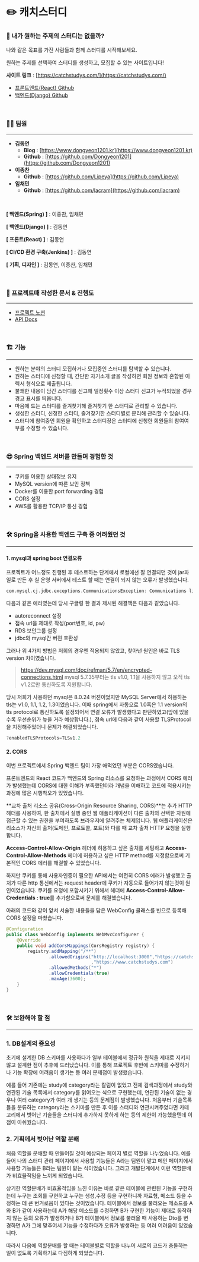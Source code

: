 # ✏️ 캐치스터디

### 🤔 **내가 원하는 주제의 스터디는 없을까?**

나와 같은 목표를 가진 사람들과 함께 스터디를 시작해보세요.

원하는 주제를 선택하여 스터디를 생성하고, 모집할 수 있는 사이트입니다!

**사이트 링크** : [https://catchstudys.com/](https://catchstudys.com/)

- [프론트엔드(React) Github](https://github.com/studysiteproject/Frontend)
- [백엔드(Django) Github](https://github.com/studysiteproject/DjangoAPI)


<br/>

### 🧑‍💻 팀원

---

- **김동연**
    - **Blog** : [https://www.dongyeon1201.kr](https://www.dongyeon1201.kr)
    - **Github** : [https://github.com/Dongyeon1201](https://github.com/Dongyeon1201)
- **이종찬**
    - **Github** : [https://github.com/Lipeya](https://github.com/Lipeya)
- **임채민**
    - **Github** : [https://github.com/lacram](https://github.com/lacram)

<br/>

**[ 백엔드(Spring) ]** : 이종찬, 임채민

**[ 백엔드(Django) ]** : 김동연

**[ 프론트(React) ]** : 김동연

**[ CI/CD 환경 구축(Jenkins) ]** : 김동연

**[ 기획, 디자인 ]** : 김동연, 이종찬, 임채민

<br/>

### 📝 프로젝트때 작성한 문서 & 진행도

---

- [프로젝트 노션 ](https://www.notion.so/91c98ac183cf43c1b6fe010fa40ff50d)
- [API Docs](https://www.notion.so/API-DOCS-e4d7c6948b99490e9af130151d62e750)

<br/>

### 🏗️ 기능

---

- 원하는 분야의 스터디 모집하거나 모집중인 스터디를 탐색할 수 있습니다.
- 원하는 스터디에 신청할 때, 간단한 자기소개 글을 작성하면 회원 정보와 혼합된 이력서 형식으로 제출됩니다.
- 불쾌한 내용이 담긴 스터디를 신고해 일정횟수 이상 스터디 신고가 누적되었을 경우 경고 표시를 띄웁니다.
- 마음에 드는 스터디를 즐겨찾기해 즐겨찾기 한 스터디로 관리할 수 있습니다.
- 생성한 스터디, 신청한 스터디, 즐겨찾기한 스터디별로 분리해 관리할 수 있습니다.
- 스터디에 참여중인 회원을 확인하고 스터디장은 스터디에 신청한 회원들의 참여여부를 수정할 수 있습니다.

<br/>



### 😎 Spring 백엔드 서버를 만들며 경험한 것

---

- 쿠키를 이용한 상태정보 유지
- MySQL version에 따른 보안 정책
- Docker를 이용한 port forwarding 경험
- CORS 설정
- AWS를 활용한 TCP/IP 통신 경험

<br/>  

### 🛠️ Spring을 사용한 백엔드 구축 중 어려웠던 것

------

<h4>1. mysql과 spring boot 연결오류 </h4>

프로젝트가 어느정도 진행된 후 테스트하는 단계에서 로컬에선 잘 연결되던 것이 jar파일로 만든 후 실 운영 서버에서 테스트 할 때는 연결이 되지 않는 오류가 발생했습니다.

```cpp
com.mysql.cj.jdbc.exceptions.CommunicationsException: Communications link failure
```

다음과 같은 에러였는데 당시 구글링 한 결과 제시된 해결책은 다음과 같았습니다.

- autoreconnect 설정
- 접속 url을 제대로 작성(port번호, id, pw)
- RDS 보안그룹 설정
- jdbc와 mysql간 버젼 호환성

그러나 위 4가지 방법은 저희의 경우엔 적용되지 않았고, 찾아낸 원인은 바로 TLS version 차이였습니다.

> https://dev.mysql.com/doc/refman/5.7/en/encrypted-connections.html mysql 5.7.35부터는 tls v1.0, 1.1을 사용하지 않고 오직 tls v1.2로만 통신하도록 지원합니다.

당시 저희가 사용하던 mysql은 8.0.24 버젼이었지만 MySQL Server에서 허용하는 tls는 v1.0, 1.1, 1.2, 1.3이었습니다. 이때 spring에서 자동으로 1.0혹은 1.1 version의 tls protocol로 통신하도록 설정되어서 연결 오류가 발생했다고 판단하였고(앞에 있을 수록 우선순위가 높을 거라 예상합니다.), 접속 url에 다음과 같이 사용할 TLSProtocol을 지정해주었더니 문제가 해결되었습니다.

```cpp
?enabledTLSProtocols=TLSv1.2
```



<h4> 2. CORS </h4>

이번 프로젝트에서 Spring 백엔드 팀이 가장 애먹었던 부분은 CORS였습니다.

프론트엔드의 React 코드가 백엔드의 Spring 리소스를 요청하는 과정에서 CORS 에러가 발생했는데 CORS에 대한 이해가 부족했던터라 개념을 이해하고 코드에 적용시키는 과정에 많은 시행착오가 있었습니다.

**교차 출처 리소스 공유(Cross-Origin Resource Sharing, CORS)**는 추가 HTTP 헤더를 사용하여, 한 출처에서 실행 중인 웹 애플리케이션이 다른 출처의 선택한 자원에 접근할 수 있는 권한을 부여하도록 브라우저에 알려주는 체제입니다. 웹 애플리케이션은 리소스가 자신의 출처(도메인, 프로토콜, 포트)와 다를 때 교차 출처 HTTP 요청을 실행합니다.

**Access-Control-Allow-Origin** 헤더에 허용하고 싶은 출처를 세팅하고 **Access-Control-Allow-Methods** 헤더에 허용하고 싶은 HTTP method를 지정함으로써 기본적인 CORS 에러를 해결할 수 있었습니다. 

하지만 쿠키를 통해 사용자인증이 필요한 API에서는 여전히 CORS 에러가 발생했고 출처가 다른 http 통신에서는 request header에 쿠키가 자동으로 들어가지 않는것이 원인이었습니다. 쿠키를 요청에 포함시키기 위해서 헤더에 **Access-Control-Allow-Credentials : true**를 추가함으로써 문제를 해결했습니다.

아래의 코드와 같이 앞서 서술한 내용들을 담은 WebConfig 클래스를 빈으로 등록해 CORS 설정을 마쳤습니다.

```java
@Configuration
public class WebConfig implements WebMvcConfigurer {
    @Override
    public void addCorsMappings(CorsRegistry registry) {
        registry.addMapping("/**")
                .allowedOrigins("http://localhost:3000","https://catchstudys.com"
                                ,"https://www.catchstudys.com")
                .allowedMethods("*")
                .allowCredentials(true)
                .maxAge(3600);
    }
}
```

<br/>




### **🛠 보완해야 할 점**

---

### 1. **DB설계의 중요성**

초기에 설계한 DB 스키마를 사용하다가 일부 테이블에서 정규화 원칙을 제대로 지키지 않고 설계한 점이 추후에 드러났습니다. 이를 통해 프로젝트 후반에 스키마를 수정하거나 기능 확장에 어려움이 생기는 등 여러 문제점이 발생했습니다.

예를 들어 기존에는 study에 category라는 칼럼이 없었고 전체 검색과정에서 study와 연관된 기술 목록에서 category를 읽어오는 식으로 구현했는데, 연관된 기술이 없는 경우나 여러 category가 여러 개 생기는 등의 문제점이 발생했습니다. 처음부터 기술목록들을 분류하는 category라는 스키마를 만든 후 이를 스터디와 연관시켜주었다면 카테고리에서 벗어난 기술들을 스터디에 추가하지 못하게 하는 등의 제한이 가능했을텐데 이 점이 아쉬웠습니다.

### **2. 기획에서 벗어난 역할 분배**

처음 역할을 분배할 때 만들어질 것이 예상되는 페이지 별로 역할을 나누었습니다. 예를 들어 나의 스터디 관리 페이지에서 사용할 기능들은 A라는 팀원이 맡고 메인 페이지에서 사용할 기능들은 B라는 팀원이 맡는 식이었습니다. 그리고 개발단계에서 이런 역할분배가 비효율적임을 느끼게 되었습니다.

상기한 역할분배가 비효율적임을 느낀 이유는 바로 같은 테이블에 관련된 기능을 구현하는데 누구는 조회를 구현하고 누구는 생성,수정 등을 구현하니까 자료형, 메소드 등을 수정하는 데 큰 번거로움이 있다는 것이었습니다. 테이블에서 정보를 불러오는 메소드를 A와 B가 같이 사용하는데 A가 해당 메소드를 수정하면 B가 구현한 기능이 제대로 동작하지 않는 등의 오류가 발생하거나 B가 테이블에서 정보를 불러올 때 사용하는 Dto를 변경하면 A가 그에 맞추어서 기능을 수정하다가 오류가 발생하는 등 여러 어려움이 있었습니다.

따라서 다음에 역할분배를 할 때는 테이블별로 역할을 나누어 서로의 코드가 충돌하는 일이 없도록 기획하기로 다짐하게 되었습니다.
